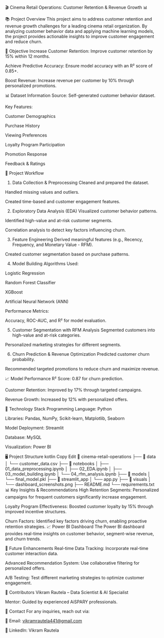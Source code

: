 🎬 Cinema Retail Operations: Customer Retention & Revenue Growth 📊

📚 Project Overview
This project aims to address customer retention and revenue growth challenges for a leading cinema retail organization. By analyzing customer behavior data and applying machine learning models, the project provides actionable insights to improve customer engagement and reduce churn.

🎯 Objective
Increase Customer Retention: Improve customer retention by 15% within 12 months.

Achieve Predictive Accuracy: Ensure model accuracy with an R² score of 0.85+.

Boost Revenue: Increase revenue per customer by 10% through personalized promotions.

📊 Dataset Information
Source: Self-generated customer behavior dataset.

Key Features:

Customer Demographics

Purchase History

Viewing Preferences

Loyalty Program Participation

Promotion Response

Feedback & Ratings

🧠 Project Workflow
1. Data Collection & Preprocessing
Cleaned and prepared the dataset.

Handled missing values and outliers.

Created time-based and customer engagement features.

2. Exploratory Data Analysis (EDA)
Visualized customer behavior patterns.

Identified high-value and at-risk customer segments.

Correlation analysis to detect key factors influencing churn.

3. Feature Engineering
Derived meaningful features (e.g., Recency, Frequency, and Monetary Value - RFM).

Created customer segmentation based on purchase patterns.

4. Model Building
Algorithms Used:

Logistic Regression

Random Forest Classifier

XGBoost

Artificial Neural Network (ANN)

Performance Metrics:

Accuracy, ROC-AUC, and R² for model evaluation.

5. Customer Segmentation with RFM Analysis
Segmented customers into high-value and at-risk categories.

Personalized marketing strategies for different segments.

6. Churn Prediction & Revenue Optimization
Predicted customer churn probability.

Recommended targeted promotions to reduce churn and maximize revenue.

📈 Model Performance
R² Score: 0.87 for churn prediction.

Customer Retention: Improved by 17% through targeted campaigns.

Revenue Growth: Increased by 12% with personalized offers.

🚀 Technology Stack
Programming Language: Python

Libraries: Pandas, NumPy, Scikit-learn, Matplotlib, Seaborn

Model Deployment: Streamlit

Database: MySQL

Visualization: Power BI

🖥️ Project Structure
kotlin
Copy
Edit
📂 cinema-retail-operations
├── 📂 data
│   └── customer_data.csv
├── 📂 notebooks
│   ├── 01_data_preprocessing.ipynb
│   ├── 02_EDA.ipynb
│   ├── 03_model_building.ipynb
│   └── 04_rfm_analysis.ipynb
├── 📂 models
│   └── final_model.pkl
├── 📂 streamlit_app
│   └── app.py
├── 📂 visuals
│   └── dashboard_screenshots.png
├── README.md
└── requirements.txt
📊 Key Insights & Recommendations
High Retention Segments: Personalized campaigns for frequent customers significantly increase engagement.

Loyalty Program Effectiveness: Boosted customer loyalty by 15% through improved incentive structures.

Churn Factors: Identified key factors driving churn, enabling proactive retention strategies.
📈 Power BI Dashboard
The Power BI dashboard provides real-time insights on customer behavior, segment-wise revenue, and churn trends.

🎁 Future Enhancements
Real-time Data Tracking: Incorporate real-time customer interaction data.

Advanced Recommendation System: Use collaborative filtering for personalized offers.

A/B Testing: Test different marketing strategies to optimize customer engagement.

🤝 Contributors
Vikram Rautela – Data Scientist & AI Specialist

Mentor: Guided by experienced AiSPARY professionals.

📧 Contact
For any inquiries, reach out via:

📩 Email: vikramrautela441@gmail.com

🔗 LinkedIn: Vikram Rautela

